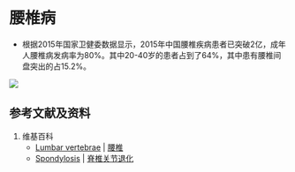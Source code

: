 # 腰椎病

- 根据2015年国家卫健委数据显示，2015年中国腰椎疾病患者已突破2亿，成年人腰椎病发病率为80%。其中20-40岁的患者占到了64%，其中患有腰椎间盘突出的占15.2%。

![](/images/手机时代人类学习和工作面临的困境/腰椎病/1a1.jpg)

## 参考文献及资料

1. 维基百科
	- [Lumbar vertebrae](https://en.wikipedia.org/wiki/Lumbar_vertebrae) | [腰椎](https://zh.wikipedia.org/wiki/%E8%85%B0%E6%A4%8E)
	- [Spondylosis](https://en.wikipedia.org/wiki/Spondylosis) | [脊椎关节退化](https://zh.wikipedia.org/wiki/%E8%84%8A%E6%A4%8E%E9%97%9C%E7%AF%80%E9%80%80%E5%8C%96)



